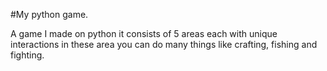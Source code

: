 #My python game.

A game I made on python it consists of 5 areas each with unique interactions
in these area you can do many things like crafting, fishing and fighting.
